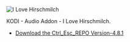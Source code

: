 ![I Love Hirschmilch](icon.png)

KODI - Audio Addon - I Love Hirschmilch.



* [Download the Ctrl_Esc_REPO Version-4.8.1](https://bit.ly/3pGsi4R)

